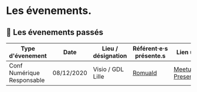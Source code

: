 # Les évenements.

## :calendar: Les évenements passés
Type d'évenement                | Date          |  Lieu / désignation       | Référent·e·s présente.s               | Lien utiles
------------                    | ------------- | -------------             | -------------                         | -------------
Conf Numérique Responsable      | 08/12/2020    | Visio / GDL Lille         | [Romuald](https://github.com/docroms) | [Meetup](https://www.meetup.com/fr-FR/GDG-Lille/events/274647791/) [Presentation](https://slides.com/doc_roms/fake-green-tech)
